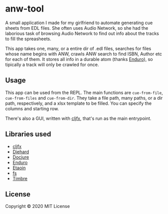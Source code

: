 # anw-tool

A small application I made for my girlfriend to automate generating
cue sheets from EDL files. She often uses Audio Network, so she had the laborious task of 
browsing Audio Network to find out info about the tracks to fill the spreasheets.

This app takes one, many, or a entire dir of .edl files, searches for files whose name
begins with ANW, crawls ANW search to find ISBN, Author etc for each of them. It
stores all info in a durable atom (thanks [Enduro](https://github.com/alandipert/enduro)),
so tipically a track will only be crawled for once. 

## Usage

This app can be used from the REPL. The main functions are `cue-from-file`, `cue-from-files` and
`cue-from-dir`. They take a file path, many paths, or a dir path, respectively, and a xlsx template
to be filled. You can specify the columns and starting row. 

There's also a GUI, written with [cljfx](https://github.com/cljfx/cljfx), that's run as the main entrypoint.

## Libraries used

* [cljfx](https://github.com/cljfx/cljfx)
* [Diehard](https://github.com/sunng87/diehard)
* [Docjure](https://github.com/mjul/docjure)
* [Enduro](https://github.com/alandipert/enduro)
* [Etaoin](https://github.com/igrishaev/etaoin)
* [fs](https://github.com/clj-commons/fs)
* [Timbre](https://github.com/ptaoussanis/timbre)

## License

Copyright © 2020 MIT License

